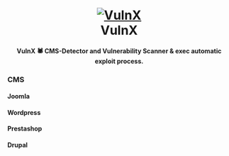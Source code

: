 <h1 align="center">
  <br>
  <a href="https://github.com/anouarbensaad/VulnX"><img src="https://i.ibb.co/GcTfbZW/vxsmall.png" alt="VulnX"></a>
  <br>
  VulnX
  <br>
</h1>

<h4 align="center">VulnX 🕷️ CMS-Detector and Vulnerability Scanner & exec automatic exploit process.</h4>

### CMS
#### Joomla
#### Wordpress
#### Prestashop
#### Drupal 

